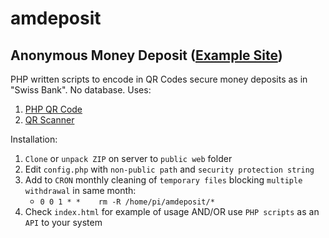 # amdeposit
## Anonymous Money Deposit ([Example Site](https://zygtech.pl/amdeposit/))

PHP written scripts to encode in QR Codes secure money deposits as in "Swiss Bank". No database. Uses:

1. [PHP QR Code](http://phpqrcode.sourceforge.net/)
2. [QR Scanner](https://nimiq.github.io/qr-scanner/)

Installation:
1. `Clone` or `unpack ZIP` on server to `public web` folder
2. Edit `config.php` with `non-public path` and `security protection string`
3. Add to `CRON` monthly cleaning of `temporary files` blocking `multiple withdrawal` in same month:
    + `0 0 1 * *    rm -R /home/pi/amdeposit/*`
4. Check `index.html` for example of usage AND/OR use `PHP scripts` as an `API` to your system
